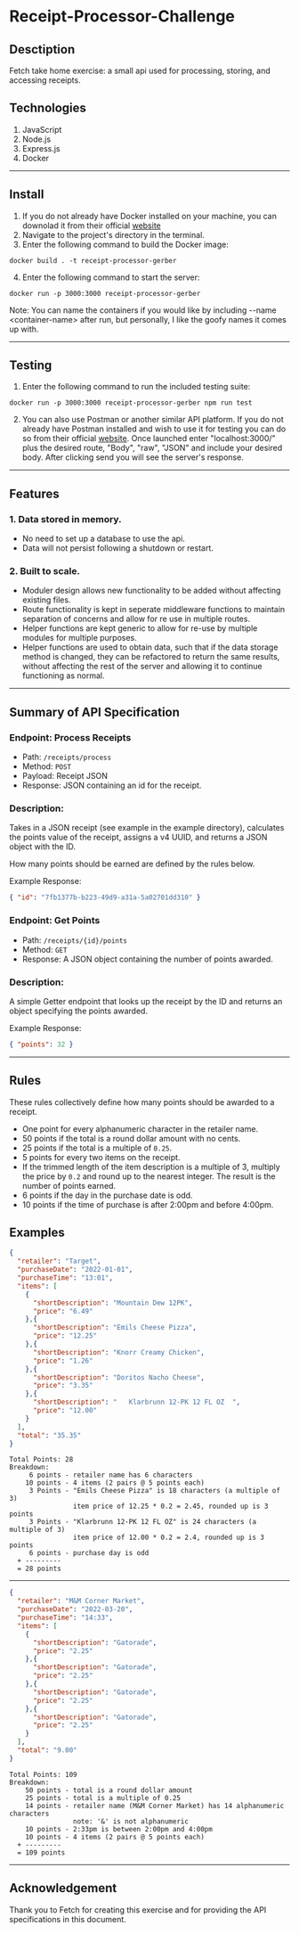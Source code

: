 # Receipt-Processor-Challenge
## **Desctiption**

Fetch take home exercise: a small api used for processing, storing, and accessing receipts.

## **Technologies**
1. JavaScript
2. Node.js 
3. Express.js
4. Docker
---
## **Install**
1. If you do not already have Docker installed on your machine, you can downolad it from their official [website](https://www.docker.com/get-started/)
2. Navigate to the project's directory in the terminal.
3. Enter the following command to build the Docker image:
```
docker build . -t receipt-processor-gerber
```
4. Enter the following command to start the server:
```
docker run -p 3000:3000 receipt-processor-gerber
```
Note: You can name the containers if you would like by including --name \<container-name> after run, but personally, I like the goofy names it comes up with.

---
## **Testing**
1. Enter the following command to run the included testing suite:
```
docker run -p 3000:3000 receipt-processor-gerber npm run test
```
2. You can also use Postman or another similar API platform. If you do not already have Postman installed and wish to use it for testing you can do so from their official [website](https://www.postman.com/). Once launched enter "localhost:3000/" plus the desired route, "Body", "raw", "JSON" and include your desired body. After clicking send you will see the server's response.
---
## **Features**
### 1. Data stored in memory. 
* No need to set up a database to use the api.
* Data will not persist following a shutdown or restart.

### 2. Built to scale. 

* Moduler design allows new functionality to be added without affecting existing files.
* Route functionality is kept in seperate middleware functions to maintain separation of concerns and allow for re use in multiple routes.
* Helper functions are kept generic to allow for re-use by multiple modules for multiple purposes.
* Helper functions are used to obtain data, such that if the data storage method is changed, they can be refactored to return the same results, without affecting the rest of the server and allowing it to continue functioning as normal.

---
## **Summary of API Specification**
### Endpoint: Process Receipts

* Path: `/receipts/process`
* Method: `POST`
* Payload: Receipt JSON
* Response: JSON containing an id for the receipt.

### Description:

Takes in a JSON receipt (see example in the example directory), calculates the points value of the receipt, assigns a v4 UUID, and returns a JSON object with the ID.

How many points should be earned are defined by the rules below.

Example Response:
```json
{ "id": "7fb1377b-b223-49d9-a31a-5a02701dd310" }
```

### Endpoint: Get Points

* Path: `/receipts/{id}/points`
* Method: `GET`
* Response: A JSON object containing the number of points awarded.

### Description:
A simple Getter endpoint that looks up the receipt by the ID and returns an object specifying the points awarded.

Example Response:
```json
{ "points": 32 }
```
---
## **Rules**

These rules collectively define how many points should be awarded to a receipt.

* One point for every alphanumeric character in the retailer name.
* 50 points if the total is a round dollar amount with no cents.
* 25 points if the total is a multiple of `0.25`.
* 5 points for every two items on the receipt.
* If the trimmed length of the item description is a multiple of 3, multiply the price by `0.2` and round up to the nearest integer. The result is the number of points earned.
* 6 points if the day in the purchase date is odd.
* 10 points if the time of purchase is after 2:00pm and before 4:00pm.


## Examples

```json
{
  "retailer": "Target",
  "purchaseDate": "2022-01-01",
  "purchaseTime": "13:01",
  "items": [
    {
      "shortDescription": "Mountain Dew 12PK",
      "price": "6.49"
    },{
      "shortDescription": "Emils Cheese Pizza",
      "price": "12.25"
    },{
      "shortDescription": "Knorr Creamy Chicken",
      "price": "1.26"
    },{
      "shortDescription": "Doritos Nacho Cheese",
      "price": "3.35"
    },{
      "shortDescription": "   Klarbrunn 12-PK 12 FL OZ  ",
      "price": "12.00"
    }
  ],
  "total": "35.35"
}
```
```text
Total Points: 28
Breakdown:
     6 points - retailer name has 6 characters
    10 points - 4 items (2 pairs @ 5 points each)
     3 Points - "Emils Cheese Pizza" is 18 characters (a multiple of 3)
                item price of 12.25 * 0.2 = 2.45, rounded up is 3 points
     3 Points - "Klarbrunn 12-PK 12 FL OZ" is 24 characters (a multiple of 3)
                item price of 12.00 * 0.2 = 2.4, rounded up is 3 points
     6 points - purchase day is odd
  + ---------
  = 28 points
```

----

```json
{
  "retailer": "M&M Corner Market",
  "purchaseDate": "2022-03-20",
  "purchaseTime": "14:33",
  "items": [
    {
      "shortDescription": "Gatorade",
      "price": "2.25"
    },{
      "shortDescription": "Gatorade",
      "price": "2.25"
    },{
      "shortDescription": "Gatorade",
      "price": "2.25"
    },{
      "shortDescription": "Gatorade",
      "price": "2.25"
    }
  ],
  "total": "9.00"
}
```
```text
Total Points: 109
Breakdown:
    50 points - total is a round dollar amount
    25 points - total is a multiple of 0.25
    14 points - retailer name (M&M Corner Market) has 14 alphanumeric characters
                note: '&' is not alphanumeric
    10 points - 2:33pm is between 2:00pm and 4:00pm
    10 points - 4 items (2 pairs @ 5 points each)
  + ---------
  = 109 points
```
---
## **Acknowledgement**
Thank you to Fetch for creating this exercise and for providing the API specifications in this document.

